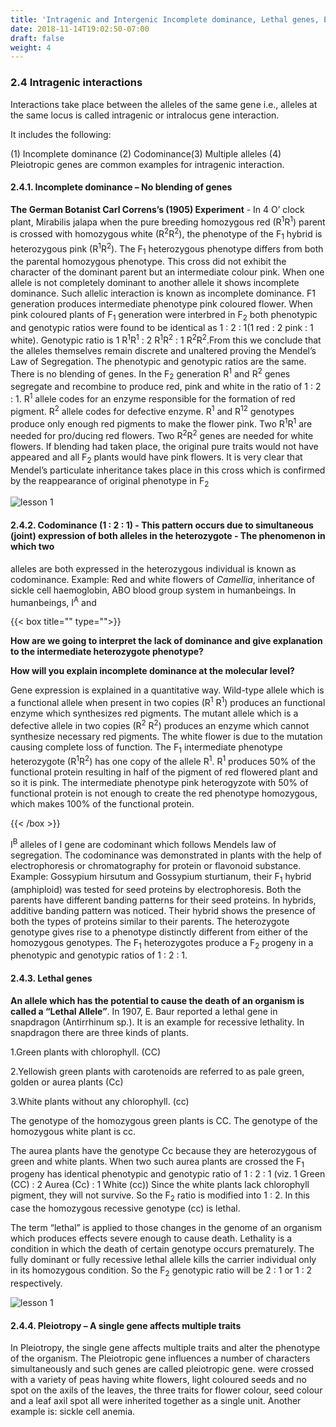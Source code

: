```yaml
---
title: 'Intragenic and Intergenic Incomplete dominance, Lethal genes, Epistasis'
date: 2018-11-14T19:02:50-07:00
draft: false
weight: 4
---
```


### 2.4 Intragenic interactions

Interactions take place between the alleles of
the same gene i.e., alleles at the same locus is
called intragenic or intralocus gene interaction.

It includes the following:

(1) Incomplete dominance (2) Codominance(3) Multiple alleles (4) Pleiotropic genes are
common examples for intragenic interaction.

#### 2.4.1. Incomplete dominance – No blending of genes

**The German Botanist Carl Correns’s (1905) Experiment** - In 4 O’ clock plant, Mirabilis jalapa when the pure breeding homozygous
red (R<sup>1</sup>R<sup>1</sup>) parent is crossed with homozygous
white (R<sup>2</sup>R<sup>2</sup>), the phenotype of the F<sub>1</sub> hybrid is
heterozygous pink (R<sup>1</sup>R<sup>2</sup>). The F<sub>1</sub> heterozygous
phenotype differs from both the parental
homozygous phenotype. This cross did not
exhibit the character of the dominant parent but
an intermediate colour pink. When one allele
is not completely dominant to another allele
it shows incomplete dominance. Such allelic
interaction is known as incomplete dominance.
F1 generation produces intermediate phenotype
pink coloured flower. When pink coloured
plants of F<sub>1</sub> generation were interbred in F<sub>2</sub> both
phenotypic and genotypic ratios were found to
be identical as 1 : 2 : 1(1 red : 2 pink : 1 white).
Genotypic ratio is 1 R<sup>1</sup>R<sup>1</sup> : 2 R<sup>1</sup>R<sup>2</sup> : 1 R<sup>2</sup>R<sup>2</sup>.From
this we conclude that the alleles themselves
remain discrete and unaltered proving the
Mendel’s Law of Segregation. The phenotypic and genotypic ratios are the same. There is no
blending of genes. In the F<sub>2</sub> generation R<sup>1</sup> and
R<sup>2</sup> genes segregate and recombine to produce
red, pink and white in the ratio of 1 : 2 : 1. R<sup>1</sup>
allele codes for an enzyme responsible for the
formation of red pigment. R<sup>2</sup> allele codes for
defective enzyme. R<sup>1</sup> and R<sup>12</sup> genotypes produce
only enough red pigments to make the flower
pink. Two R<sup>1</sup>R<sup>1</sup> are needed for pro/ducing red
flowers. Two R<sup>2</sup>R<sup>2</sup> genes are needed for white
flowers. If blending had taken place, the original
pure traits would not have appeared and all F<sub>2</sub>
plants would have pink flowers. It is very clear
that Mendel’s particulate inheritance takes
place in this cross which is confirmed by the
reappearance of original phenotype in F<sub>2</sub>

![lesson 1](/books/12-biology/botany/unit7/bbf7.14.png )


#### 2.4.2. Codominance (1 : 2 : 1) - This pattern occurs due to simultaneous (joint) expression of both alleles in the heterozygote - The phenomenon in which two

alleles are both expressed in the heterozygous
individual is known as codominance. Example:
Red and white flowers of *Camellia*, inheritance
of sickle cell haemoglobin, ABO blood group
system in humanbeings. In humanbeings, I<sup>A</sup> and

{{< box title="" type="">}}


**How are we going to interpret the lack of dominance and give explanation to the intermediate heterozygote phenotype?**

**How will you explain incomplete dominance at the molecular level?**

Gene expression is explained in a quantitative
way. Wild-type allele which is a functional
allele when present in two copies (R<sup>1</sup> R<sup>1</sup>)
produces an functional enzyme which
synthesizes red pigments. The mutant allele
which is a defective allele in two copies (R<sup>2</sup> R<sup>2</sup>)
produces an enzyme which cannot synthesize
necessary red pigments. The white flower is
due to the mutation causing complete loss
of function. The F<sub>1</sub> intermediate phenotype
heterozygote (R<sup>1</sup>R<sup>2</sup>) has one copy of the allele
R<sup>1</sup>. R<sup>1</sup> produces 50% of the functional protein
resulting in half of the pigment of red flowered
plant and so it is pink. The intermediate
phenotype pink heterogyzote with 50% of
functional protein is not enough to create the
red phenotype homozygous, which makes
100% of the functional protein.

{{< /box >}}


I<sup>B</sup> alleles of I gene are codominant which follows
Mendels law of segregation. The codominance
was demonstrated in plants with the help of
electrophoresis or chromatography for protein
or flavonoid substance. Example: Gossypium
hirsutum and Gossypium sturtianum, their F<sub>1</sub>
hybrid (amphiploid) was tested for seed proteins
by electrophoresis. Both the parents have
different banding patterns for their seed proteins.
In hybrids, additive banding pattern was noticed.
Their hybrid shows the presence of both the
types of proteins similar to their parents.
The heterozygote genotype gives rise to a
phenotype distinctly different from either of the
homozygous genotypes. The F<sub>1</sub> heterozygotes
produce a F<sub>2</sub> progeny in a phenotypic and
genotypic ratios of 1 : 2 : 1.

#### 2.4.3. Lethal genes

**An allele which has the potential to cause the death of an organism is called a “Lethal Allele”**. In 1907, E. Baur reported a lethal gene in
snapdragon (Antirrhinum sp.). It is an example
for recessive lethality. In snapdragon there are
three kinds of plants.

1.Green plants with chlorophyll. (CC)

2.Yellowish green plants with carotenoids are
referred to as pale green, golden or aurea
plants (Cc)

3.White plants without any chlorophyll. (cc)

The genotype of the homozygous green
plants is CC. The genotype of the homozygous
white plant is cc.

The aurea plants have the genotype Cc
because they are heterozygous of green and
white plants. When two such aurea plants
are crossed the F<sub>1</sub> progeny has identical
phenotypic and genotypic ratio of 1 : 2 : 1 (viz.
1 Green (CC) : 2 Aurea (Cc) : 1 White (cc))
Since the white plants lack chlorophyll
pigment, they will not survive. So the F<sub>2</sub>
ratio is modified into 1 : 2. In this case the
homozygous recessive genotype (cc) is lethal.

The term “lethal” is applied to those
changes in the genome of an organism which
produces effects severe enough to cause death.
Lethality is a condition in which the death of
certain genotype occurs prematurely. The fully
dominant or fully recessive lethal allele kills
the carrier individual only in its homozygous
condition. So the F<sub>2</sub> genotypic ratio will be 2 : 1
or 1 : 2 respectively.


![lesson 1](/books/12-biology/botany/unit7/bbf7.15.png )


#### 2.4.4. Pleiotropy – A single gene affects multiple traits

In Pleiotropy, the single gene affects multiple
traits and alter the phenotype of the organism.
The Pleiotropic gene influences a number of characters simultaneously and such genes
are called pleiotropic gene. were crossed with
a variety of peas having white flowers, light
coloured seeds and no spot on the axils of the
leaves, the three traits for flower colour, seed
colour and a leaf axil spot all were inherited
together as a single unit. Another example is:
sickle cell anemia.


